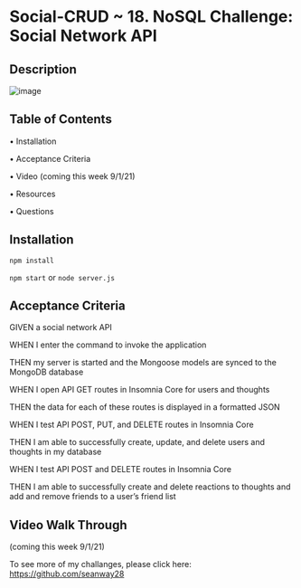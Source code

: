 # Social-CRUD ~ 18. NoSQL Challenge: Social Network API

## Description

![image](https://user-images.githubusercontent.com/81600120/131370492-d5ddeb15-6ffb-42d0-95ed-03db862ebf6d.png)



## Table of Contents

• Installation

• Acceptance Criteria

• Video (coming this week 9/1/21)

• Resources

• Questions



## Installation

`npm install`

`npm start`
or
`node server.js`


## Acceptance Criteria

GIVEN a social network API

WHEN I enter the command to invoke the application

THEN my server is started and the Mongoose models are synced to the MongoDB database

WHEN I open API GET routes in Insomnia Core for users and thoughts

THEN the data for each of these routes is displayed in a formatted JSON

WHEN I test API POST, PUT, and DELETE routes in Insomnia Core

THEN I am able to successfully create, update, and delete users and thoughts in my database

WHEN I test API POST and DELETE routes in Insomnia Core

THEN I am able to successfully create and delete reactions to thoughts and add and remove friends to a user’s friend list


## Video Walk Through

(coming this week 9/1/21)

To see more of my challanges, please click here: https://github.com/seanway28
